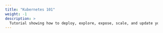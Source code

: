 ```yaml
---
title: "Kubernetes 101"
weight: -1
description: >     
  Tutorial showing how to deploy, explore, expose, scale, and update your applications
--- 
```

